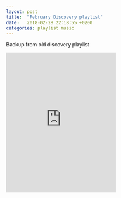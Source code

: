 ```yaml
---
layout: post
title:  "February Discovery playlist"
date:   2018-02-28 22:18:55 +0200
categories: playlist music
---
```


Backup from old discovery playlist

<iframe src="https://open.spotify.com/embed/user/11130977231/playlist/4NoaXmj61c0fMj0rVzzfRY" width="300" height="380" frameborder="0" allowtransparency="true" allow="encrypted-media"></iframe>